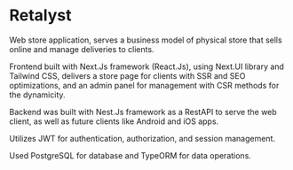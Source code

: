 # Retalyst
Web store application, serves a business model of physical store that sells online and manage deliveries to clients.

Frontend built with Next.Js framework (React.Js), using Next.UI library and Tailwind CSS, delivers a store page for clients with SSR and SEO optimizations, and an admin panel for management with CSR methods for the dynamicity.

Backend was built with Nest.Js framework as a RestAPI to serve the web client, as well as future clients like Android and iOS apps.

Utilizes JWT for authentication, authorization, and session management.

Used PostgreSQL for database and TypeORM for data operations.
